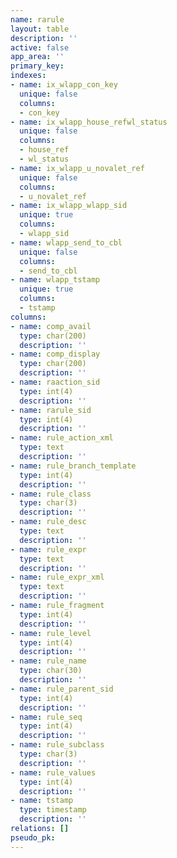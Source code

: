 ```yaml
---
name: rarule
layout: table
description: ''
active: false
app_area: ''
primary_key: 
indexes:
- name: ix_wlapp_con_key
  unique: false
  columns:
  - con_key
- name: ix_wlapp_house_refwl_status
  unique: false
  columns:
  - house_ref
  - wl_status
- name: ix_wlapp_u_novalet_ref
  unique: false
  columns:
  - u_novalet_ref
- name: ix_wlapp_wlapp_sid
  unique: true
  columns:
  - wlapp_sid
- name: wlapp_send_to_cbl
  unique: false
  columns:
  - send_to_cbl
- name: wlapp_tstamp
  unique: true
  columns:
  - tstamp
columns:
- name: comp_avail
  type: char(200)
  description: ''
- name: comp_display
  type: char(200)
  description: ''
- name: raaction_sid
  type: int(4)
  description: ''
- name: rarule_sid
  type: int(4)
  description: ''
- name: rule_action_xml
  type: text
  description: ''
- name: rule_branch_template
  type: int(4)
  description: ''
- name: rule_class
  type: char(3)
  description: ''
- name: rule_desc
  type: text
  description: ''
- name: rule_expr
  type: text
  description: ''
- name: rule_expr_xml
  type: text
  description: ''
- name: rule_fragment
  type: int(4)
  description: ''
- name: rule_level
  type: int(4)
  description: ''
- name: rule_name
  type: char(30)
  description: ''
- name: rule_parent_sid
  type: int(4)
  description: ''
- name: rule_seq
  type: int(4)
  description: ''
- name: rule_subclass
  type: char(3)
  description: ''
- name: rule_values
  type: int(4)
  description: ''
- name: tstamp
  type: timestamp
  description: ''
relations: []
pseudo_pk: 
---
```


